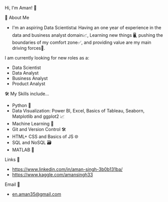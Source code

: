 Hi, I'm Aman! 👋

🚀 About Me
- I'm an aspiring Data Scientist📊 Having an one year of experience in the data and business analyst domain📈, Learning new things 🖥️, pushing the boundaries of my comfort zone✅, and providing value are my main driving forces💱.

I am currently looking for new roles as a:
- Data Scientist
- Data Analyst
- Business Analyst
- Product Analyst

🛠 My Skills include...
- Python 🐍
- Data Visualization: Power BI, Excel, Basics of Tableau, Seaborn, Matplotlib and ggplot2 📈
- Machine Learning 🤖
- Git and Version Control 🛠️
- HTML+ CSS and Basics of JS 🌐
- SQL and NoSQL 🗃️
- MATLAB 🧮

Links 🔗
- https://www.linkedin.com/in/aman-singh-3b0b131ba/
- https://www.kaggle.com/amansingh33

Email 📧
- en.aman35@gmail.com

